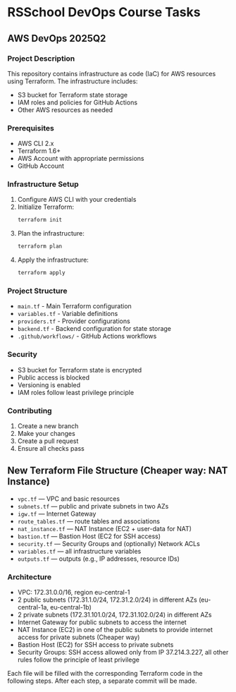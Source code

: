 # RSSchool DevOps Course Tasks

## AWS DevOps 2025Q2

### Project Description
This repository contains infrastructure as code (IaC) for AWS resources using Terraform. The infrastructure includes:
- S3 bucket for Terraform state storage
- IAM roles and policies for GitHub Actions
- Other AWS resources as needed

### Prerequisites
- AWS CLI 2.x
- Terraform 1.6+
- AWS Account with appropriate permissions
- GitHub Account

### Infrastructure Setup
1. Configure AWS CLI with your credentials
2. Initialize Terraform:
   ```bash
   terraform init
   ```
3. Plan the infrastructure:
   ```bash
   terraform plan
   ```
4. Apply the infrastructure:
   ```bash
   terraform apply
   ```

### Project Structure
- `main.tf` - Main Terraform configuration
- `variables.tf` - Variable definitions
- `providers.tf` - Provider configurations
- `backend.tf` - Backend configuration for state storage
- `.github/workflows/` - GitHub Actions workflows

### Security
- S3 bucket for Terraform state is encrypted
- Public access is blocked
- Versioning is enabled
- IAM roles follow least privilege principle

### Contributing
1. Create a new branch
2. Make your changes
3. Create a pull request
4. Ensure all checks pass

## New Terraform File Structure (Cheaper way: NAT Instance)

- `vpc.tf` — VPC and basic resources
- `subnets.tf` — public and private subnets in two AZs
- `igw.tf` — Internet Gateway
- `route_tables.tf` — route tables and associations
- `nat_instance.tf` — NAT Instance (EC2 + user-data for NAT)
- `bastion.tf` — Bastion Host (EC2 for SSH access)
- `security.tf` — Security Groups and (optionally) Network ACLs
- `variables.tf` — all infrastructure variables
- `outputs.tf` — outputs (e.g., IP addresses, resource IDs)

### Architecture
- VPC: 172.31.0.0/16, region eu-central-1
- 2 public subnets (172.31.1.0/24, 172.31.2.0/24) in different AZs (eu-central-1a, eu-central-1b)
- 2 private subnets (172.31.101.0/24, 172.31.102.0/24) in different AZs
- Internet Gateway for public subnets to access the internet
- NAT Instance (EC2) in one of the public subnets to provide internet access for private subnets (Cheaper way)
- Bastion Host (EC2) for SSH access to private subnets
- Security Groups: SSH access allowed only from IP 37.214.3.227, all other rules follow the principle of least privilege

Each file will be filled with the corresponding Terraform code in the following steps. After each step, a separate commit will be made.
